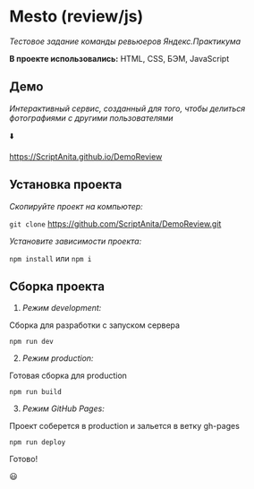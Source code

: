 Mesto (review/js)
===============

_Тестовое задание команды ревьюеров Яндекс.Практикума_


**В проекте использовались:**
HTML, CSS, БЭМ, JavaScript

**Демо**
-----------------------------------------------------------------
_Интерактивный сервис, созданный для того, чтобы делиться фотографиями с другими пользователями_

:arrow_down:

https://ScriptAnita.github.io/DemoReview

**Установка проекта**
-----------------------------------------------------------------

_Скопируйте проект на компьютер:_

`git clone` https://github.com/ScriptAnita/DemoReview.git

_Установите зависимости проекта:_

`npm install` или `npm i`

**Сборка проекта**
-----------------------------------------------------------------

1. _Режим development:_

Сборка для разработки с запуском сервера

`npm run dev`

2. _Режим production:_

Готовая сборка для production

`npm run build`

3. _Режим GitHub Pages:_

Проект соберется в production и зальется в ветку gh-pages

`npm run deploy`

Готово!

:smiley:
